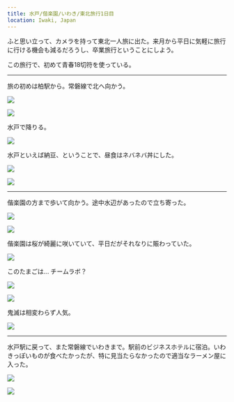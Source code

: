 ```yaml
---
title: 水戸/偕楽園/いわき/東北旅行1日目
location: Iwaki, Japan
---
```


ふと思い立って、カメラを持って東北一人旅に出た。来月から平日に気軽に旅行に行ける機会も減るだろうし、卒業旅行ということにしよう。

この旅行で、初めて青春18切符を使っている。

---

旅の初めは柏駅から。常磐線で北へ向かう。

![](https://ceshmina-photos.s3.ap-northeast-1.amazonaws.com/medium/202103/20210315-094842.jpg)

![](https://ceshmina-photos.s3.ap-northeast-1.amazonaws.com/medium/202103/20210315-114714.jpg)

水戸で降りる。

![](https://ceshmina-photos.s3.ap-northeast-1.amazonaws.com/medium/202103/20210315-121355.jpg)

水戸といえば納豆、ということで、昼食はネバネバ丼にした。

![](https://ceshmina-photos.s3.ap-northeast-1.amazonaws.com/medium/202103/20210315-121739.jpg)

![](https://ceshmina-photos.s3.ap-northeast-1.amazonaws.com/medium/202103/20210315-122219.jpg)

---

偕楽園の方まで歩いて向かう。途中水辺があったので立ち寄った。

![](https://ceshmina-photos.s3.ap-northeast-1.amazonaws.com/medium/202103/20210315-130537.jpg)

![](https://ceshmina-photos.s3.ap-northeast-1.amazonaws.com/medium/202103/20210315-132136.jpg)

偕楽園は桜が綺麗に咲いていて、平日だがそれなりに賑わっていた。

![](https://ceshmina-photos.s3.ap-northeast-1.amazonaws.com/medium/202103/20210315-135135.jpg)

このたまごは... チームラボ？

![](https://ceshmina-photos.s3.ap-northeast-1.amazonaws.com/medium/202103/20210315-135735.jpg)

![](https://ceshmina-photos.s3.ap-northeast-1.amazonaws.com/medium/202103/20210315-140721.jpg)

鬼滅は相変わらず人気。

![](https://ceshmina-photos.s3.ap-northeast-1.amazonaws.com/medium/202103/20210315-144354.jpg)

---

水戸駅に戻って、また常磐線でいわきまで。駅前のビジネスホテルに宿泊。いわきっぽいものが食べたかったが、特に見当たらなかったので適当なラーメン屋に入った。

![](https://ceshmina-photos.s3.ap-northeast-1.amazonaws.com/medium/202103/20210315-182631.jpg)

![](https://ceshmina-photos.s3.ap-northeast-1.amazonaws.com/medium/202103/20210315-183702.jpg)
